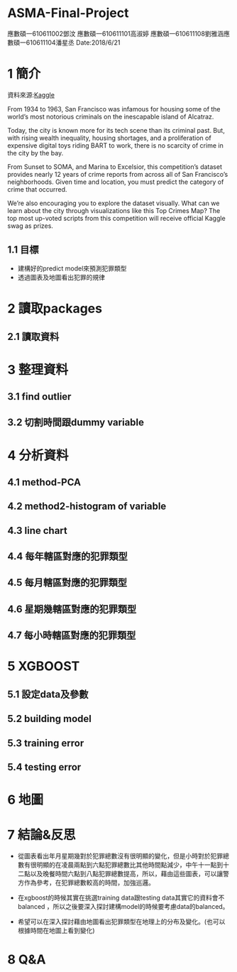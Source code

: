 # ASMA-Final-Project
應數碩一610611002鄧汶
應數碩一610611101高淑婷
應數碩一610611108劉雅涵應
數碩一610611104潘星丞
Date:2018/6/21

# 1 簡介
資料來源:[Kaggle](https://www.kaggle.com/c/sf-crime)

From 1934 to 1963, San Francisco was infamous for housing some of the world’s most notorious criminals on the inescapable island of Alcatraz.

Today, the city is known more for its tech scene than its criminal past. But, with rising wealth inequality, housing shortages, and a proliferation of expensive digital toys riding BART to work, there is no scarcity of crime in the city by the bay.

From Sunset to SOMA, and Marina to Excelsior, this competition’s dataset provides nearly 12 years of crime reports from across all of San Francisco’s neighborhoods. Given time and location, you must predict the category of crime that occurred.

We’re also encouraging you to explore the dataset visually. What can we learn about the city through visualizations like this Top Crimes Map? The top most up-voted scripts from this competition will receive official Kaggle swag as prizes.

## 1.1 目標
+  建構好的predict model來預測犯罪類型
+  透過圖表及地圖看出犯罪的規律

# 2 讀取packages
## 2.1 讀取資料

# 3 整理資料

## 3.1 find outlier
## 3.2 切割時間跟dummy variable

# 4 分析資料
## 4.1 method-PCA

## 4.2 method2-histogram of variable

## 4.3 line chart

## 4.4 每年轄區對應的犯罪類型

## 4.5 每月轄區對應的犯罪類型

## 4.6 星期幾轄區對應的犯罪類型

## 4.7 每小時轄區對應的犯罪類型

# 5 XGBOOST
## 5.1 設定data及參數

## 5.2 building model

## 5.3 training error

## 5.4 testing error

# 6 地圖

# 7 結論&反思
+  從圖表看出年月星期幾對於犯罪總數沒有很明顯的變化，但是小時對於犯罪總數有很明顯的在凌晨兩點到六點犯罪總數比其他時間點減少，中午十一點到十二點以及晚餐時間六點到八點犯罪總數提高，所以，藉由這些圖表，可以讓警方作為參考，在犯罪總數較高的時間，加強巡邏。

+  在xgboost的時候其實在挑選training data跟testing data其實它的資料會不balanced ，所以之後要深入探討建構model的時候要考慮data的balanced。

+  希望可以在深入探討藉由地圖看出犯罪類型在地理上的分布及變化。(也可以根據時間在地圖上看到變化)

# 8 Q&A

